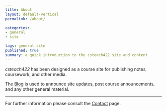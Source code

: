 ```yaml
---
title: About
layout: default-vertical
permalink: /about/

categories:
- general
- site

tags: general site
published: true
summary: a quick introduction to the csteach422 site and content
---
```


*csteach422* has been designed as a course site for publishing notes, coursework, and other media.  

The [Blog](/blog) is used to announce site updates, post course announcements, and any other general material.

***

For further information please consult the [Contact](/contact) page.  
